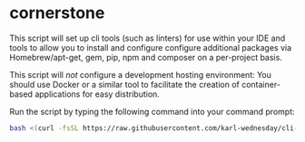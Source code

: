 # cornerstone
This script will set up cli tools (such as linters) for use within your IDE and tools to allow you to install and configure configure additional packages via Homebrew/apt-get, gem, pip, npm and composer on a per-project basis.

This script will *not* configure a development hosting environment:  You should use Docker or a similar tool to facilitate the creation of container-based applications for easy distribution.

Run the script by typing the following command into your command prompt:

```bash
bash <(curl -fsSL https://raw.githubusercontent.com/karl-wednesday/cli-tools/master/configure.sh)
```
